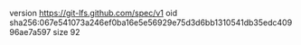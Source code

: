 version https://git-lfs.github.com/spec/v1
oid sha256:067e541073a246ef0ba16e5e56929e75d3d6bb1310541db35edc40996ae7a597
size 92
